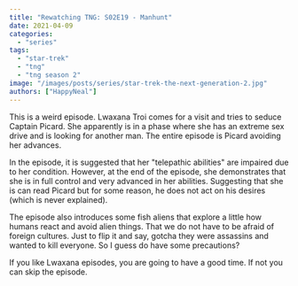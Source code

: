 ```yaml
---
title: "Rewatching TNG: S02E19 - Manhunt"
date: 2021-04-09
categories: 
  - "series"
tags: 
  - "star-trek"
  - "tng"
  - "tng season 2"
image: "/images/posts/series/star-trek-the-next-generation-2.jpg"
authors: ["HappyNeal"]
---
```


This is a weird episode. Lwaxana Troi comes for a visit and tries to seduce Captain Picard. She apparently is in a phase where she has an extreme sex drive and is looking for another man. The entire episode is Picard avoiding her advances.

In the episode, it is suggested that her "telepathic abilities" are impaired due to her condition. However, at the end of the episode, she demonstrates that she is in full control and very advanced in her abilities. Suggesting that she is can read Picard but for some reason, he does not act on his desires (which is never explained).

The episode also introduces some fish aliens that explore a little how humans react and avoid alien things. That we do not have to be afraid of foreign cultures. Just to flip it and say, gotcha they were assassins and wanted to kill everyone. So I guess do have some precautions?

If you like Lwaxana episodes, you are going to have a good time. If not you can skip the episode.
